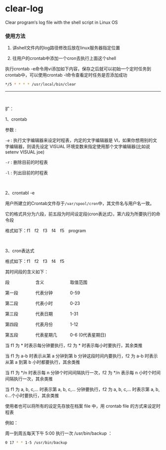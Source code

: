 # clear-log
Clear program‘s log file with the shell script in Linux OS


### 使用方法

1. 讲shell文件内的log路径修改后放在linux服务器指定位置


2. 往用户的crontab中添加一个cron去执行上面这个shell

执行crontab -e命令用vi添加如下内容，保存之后就可以初始一个定时任务到crontab中，可以使用crontab -l命令查看定时任务是否添加成功

```bash
*/5 * * * * /usr/local/bin/clear
```



---
<br />

扩：

1、crontab

参数 :

`-e` : 执行文字编辑器来设定时程表，内定的文字编辑器是 VI，如果你想用别的文字编辑器，则请先设定 VISUAL 环境变数来指定使用那个文字编辑器(比如说 setenv VISUAL joe)

`-r` : 删除目前的时程表

`-l` : 列出目前的时程表

<br />

2、crontabl -e

用户所建立的Crontab文件存于`/var/spool/cron`中，其文件名与用户名一致。

它的格式共分为六段，前五段为时间设定段(cron表达式)，第六段为所要执行的命令段

格式如下：f1&emsp;f2&emsp;f3&emsp;f4&emsp;f5&emsp;program

<br />

3、cron表达式

格式如下：f1&emsp;f2&emsp;f3&emsp;f4&emsp;f5

其时间段的含义如下：

段&emsp;&emsp;&emsp;&emsp;&emsp;&emsp;含义&emsp;&emsp;&emsp;&emsp;&emsp;&emsp;取值范围

第一段&emsp;&emsp;&emsp;&emsp;代表分钟&emsp;&emsp;&emsp;&emsp;0-59

第二段&emsp;&emsp;&emsp;&emsp;代表小时&emsp;&emsp;&emsp;&emsp;0-23

第三段&emsp;&emsp;&emsp;&emsp;代表日期&emsp;&emsp;&emsp;&emsp;1-31

第四段&emsp;&emsp;&emsp;&emsp;代表月份&emsp;&emsp;&emsp;&emsp;1-12

第五段&emsp;&emsp;&emsp;&emsp;代表星期几&emsp;&emsp;&emsp;0-6 (0代表星期日)

当 f1 为 * 时表示每分钟要执行，f2 为 * 时表示每小时要执行，其余类推

当 f1 为 a-b 时表示从第 a 分钟到第 b 分钟这段时间内要执行，f2 为 a-b 时表示从第 a 到第 b 小时都要执行，其余类推

当 f1 为 */n 时表示每 n 分钟个时间间隔执行一次，f2 为 */n 表示每 n 小时个时间间隔执行一次，其余类推

当 f1 为 a, b, c,… 时表示第 a, b, c,… 分钟要执行，f2 为 a, b, c,… 时表示第 a, b, c…个小时要执行，其余类推

使用者也可以将所有的设定先存放在档案 file 中，用 crontab file 的方式来设定时程表

例如：

周一到周五每天下午 5:00 执行一次 /usr/bin/backup ：

```bash
0 17 * * 1-5 /usr/bin/backup
```
